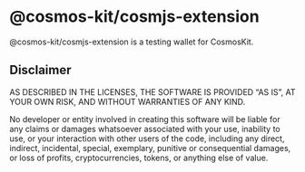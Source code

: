 # @cosmos-kit/cosmjs-extension

@cosmos-kit/cosmjs-extension is a testing wallet for CosmosKit.

## Disclaimer

AS DESCRIBED IN THE LICENSES, THE SOFTWARE IS PROVIDED “AS IS”, AT YOUR OWN RISK, AND WITHOUT
WARRANTIES OF ANY KIND.

No developer or entity involved in creating this software will be liable for any claims or damages
whatsoever associated with your use, inability to use, or your interaction with other users of the
code, including any direct, indirect, incidental, special, exemplary, punitive or consequential
damages, or loss of profits, cryptocurrencies, tokens, or anything else of value.
